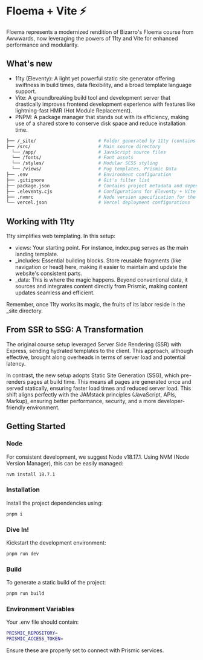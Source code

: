 # Floema + Vite ⚡

Floema represents a modernized rendition of Bizarro's Floema course from Awwwards, now leveraging the powers of 11ty and Vite for enhanced performance and modularity.

## What's new

- 11ty (Eleventy): A light yet powerful static site generator offering swiftness in build times, data flexibility, and a broad template language support.
- Vite: A groundbreaking build tool and development server that drastically improves frontend development experience with features like lightning-fast HMR (Hot Module Replacement).
- PNPM: A package manager that stands out with its efficiency, making use of a shared store to conserve disk space and reduce installation time.

```sh
├── /_site/                       # Folder generated by 11ty (contains the final build)
├── /src/                         # Main source directory
  └── /app/                       # JavaScript source files
  └── /fonts/                     # Font assets
  └── /styles/                    # Modular SCSS styling
  └── /views/                     # Pug templates, Prismic Data
├── .env                          # Environment configuration
├── .gitignore                    # Git's filter list
├── package.json                  # Contains project metadata and dependencies
├── .eleventy.cjs                 # Configurations for Eleventy + Vite synergy
├── .nvmrc                        # Node version specification for the project
└── vercel.json                   # Vercel deployment configurations
```

## Working with 11ty

11ty simplifies web templating. In this setup:

- views: Your starting point. For instance, index.pug serves as the main landing template.
- \_includes: Essential building blocks. Store reusable fragments (like navigation or head) here, making it easier to maintain and update the website's consistent parts.
- \_data: This is where the magic happens. Beyond conventional data, it sources and integrates content directly from Prismic, making content updates seamless and efficient.

Remember, once 11ty works its magic, the fruits of its labor reside in the \_site directory.

## From SSR to SSG: A Transformation

The original course setup leveraged Server Side Rendering (SSR) with Express, sending hydrated templates to the client. This approach, although effective, brought along overheads in terms of server load and potential latency.

In contrast, the new setup adopts Static Site Generation (SSG), which pre-renders pages at build time. This means all pages are generated once and served statically, ensuring faster load times and reduced server load. This shift aligns perfectly with the JAMstack principles (JavaScript, APIs, Markup), ensuring better performance, security, and a more developer-friendly environment.

## Getting Started

### Node

For consistent development, we suggest Node v18.17.1. Using NVM (Node Version Manager), this can be easily managed:

```sh
nvm install 18.7.1
```

### Installation

Install the project dependencies using:

```sh
pnpm i
```

### Dive In!

Kickstart the development environment:

```sh
pnpm run dev
```

### Build

To generate a static build of the project:

```sh
pnpm run build
```

### Environment Variables

Your .env file should contain:

```sh
PRISMIC_REPOSITORY=
PRISMIC_ACCESS_TOKEN=
```

Ensure these are properly set to connect with Prismic services.
